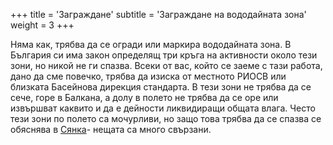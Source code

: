 +++
title = 'Заграждане'
subtitle = 'Заграждане на вододайната зона'
weight = 3
+++

Няма как, трябва да се огради или маркира вододайната зона. В България си има закон определящ три кръга на активности около тези зони, но никой не ги спазва. Всеки от вас, който се заеме с тази работа, дано да сме повечко, трябва да изиска от местното РИОСВ или близката Басейнова дирекция стандарта. В тези зони не трябва да се сече, горе в Балкана, а долу в полето не трябва да се оре или извършват каквито и да е дейности ликвидиращи общата влага. Често тези зони по полето са мочурливи, но защо това трябва да се спазва се обяснява в [Сянка](../5-сянка)- нещата са много свързани.
